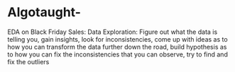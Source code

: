 # Algotaught-
EDA on Black Friday Sales: Data Exploration: Figure out what the data is telling you, gain insights, look for inconsistencies, come up with ideas as to how you can transform the data further down the road, build hypothesis as to how you can fix the inconsistencies that you can observe, try to find and fix the outliers
